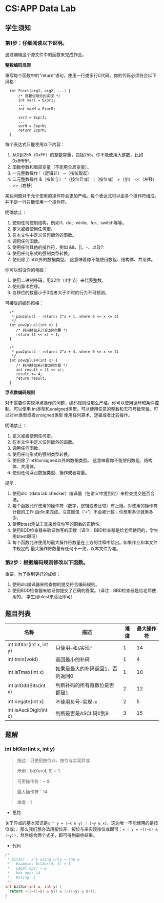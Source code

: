 # CS:APP Data Lab 

## 学生须知
### 第1步：仔细阅读以下说明。
通过编辑这个源文件中的函数来完成作业。

**整数编码规则**

  重写每个函数中的“return”语句，使用一行或多行C代码。你的代码必须符合以下风格：
```
  int Funct(arg1, arg2, ...) {
      /* 简要说明你的实现 */
      int var1 = Expr1;
      ...
      int varM = ExprM;

      varJ = ExprJ;
      ...
      varN = ExprN;
      return ExprR;
  }
```
  每个表达式只能使用以下内容：
  1. 从0到255（0xFF）的整数常量，包括255。你不能使用大整数，比如0xffffffff。
  2. 函数参数和局部变量（不能用全局变量）。
  3. 一元整数操作 !（逻辑非） ~（按位取反）
  4. 二元整数操作 &（按位与） ^（按位异或） |（按位或） +（加） <<（左移） >>（右移）

  某些问题对于允许使用的操作符会更加严格。每个表达式可以由多个操作符组成。
  并不是一行只能使用一个操作符。

  明确禁止：
  1. 使用任何控制结构，例如if、do、while、for、switch等等。
  2. 定义或者使用任何宏。
  3. 在本文件中定义任何额外的函数。
  4. 调用任何函数。
  5. 使用任何其他的操作符，例如 &&、||、-、以及?:
  6. 使用任何形式的强制类型转换。
  7. 使用除了int以外的数据类型。 这意味着你不能使用数组、结构体、共用体。


  你可以假设你的电脑：
  1. 使用二进制补码，用32位（4字节）来代表整数。
  2. 使用算术右移。
  3. 当移位的数量小于0或者大于31时的行为不可预测。


可接受的编码风格：
```
  /*
   * pow2plus1 - returns 2^x + 1, where 0 <= x <= 31
   */
  int pow2plus1(int x) {
     /* 利用移位来计算2的次幂 */
     return (1 << x) + 1;
  }

  /*
   * pow2plus4 - returns 2^x + 4, where 0 <= x <= 31
   */
  int pow2plus4(int x) {
     /* 利用移位来计算2的次幂 */
     int result = (1 << x);
     result += 4;
     return result;
  }
```
**浮点数编码规则**

对于需要你实现浮点操作的问题，编码规则没那么严格。你可以使用循环和条件控制。可以使用
int类型和unsigned类型。可以使用任意的整数和无符号数常量。可以对int类型或者unsigned类型
使用任何算术、逻辑或者比较操作。

明确禁止：
  1. 定义或者使用任何宏。
  2. 在本文件中定义任何额外的函数。
  3. 调用任何函数。
  4. 使用任何形式的强制类型转换。
  5. 使用除了int和unsigned以外的数据类型。 这意味着你不能使用数组、结构体、共用体。
  6. 使用任何浮点数据类型、操作或者常量。


提示：
  1. 使用dlc（data lab checker）编译器（在讲义中提到过）来检查提交是否合法。
  2. 每个函数允许使用的操作符（数字，逻辑或者比较）有上限。对使用的操作符计数的工作
     由dlc来完成。注意赋值（'='）不会被计数；你想用多少就用多少。
  3. 使用btest测试工具来检查你写的函数的正确性。
  4. 使用BDD检查器来验证你写的函数（译注：BBD检查器是给老师使用的，学生用btest即可）
  5. 每个函数允许使用的最大操作符数量在上方的注释中给出。如果作业和本文件中规定的
     最大操作符数量有任何不一致，以本文件为准。


### 第2步：根据编码规则修改以下函数。

  重要。为了得到更好的成绩：
  1. 使用dlc编译器来检查你的提交符合编码规则。
  2. 使用BDD检查器来验证你提交了正确的答案。（译注：BBD检查器是给老师使用的，
     学生用btest来验证即可）


## 题目列表
|名称|描述|难度|最大操作符|
|----|----|----|----|
|int bitXor(int x, int y)|只使用`~`和`&`实现`^`|1|14|
|int tmin(void)|返回最小的补码|1|4|
|int isTmax(int x)|如果是最大的补码返回1，否则返回0|1|10|
|int allOddBits(int x)|判断补码的所有奇数位是否都是1|2|12|
|int negate(int x)|不使用负号`-`实现`-x`|2|5|
|int isAsciiDigit(int x)|判断是否是ASCII码0到9|3|15|

## 题解
### int bitXor(int x, int y)
> 描述：只使用按位非、按位与实现异或
> 
> 示例：bitXor(4, 5) = 1
>
> 可用操作符：~ &
>
> 最大操作符：14
>
> 难度：1
 * 思路

关于异或的基本知识是`x ^ y = (~x & y) | (~y & x)`，这边唯一不能使用的是按位或`|`，那么我们想办法用按位非、按位与来实现按位或即可：`x | y = ~((~x) & (~y))`，然后综合两个式子，即可得到最终结果。
 * 代码
```c
/* 
 * bitXor - x^y using only ~ and & 
 *   Example: bitXor(4, 5) = 1
 *   Legal ops: ~ &
 *   Max ops: 14
 *   Rating: 1
 */
int bitXor(int x, int y) {
  return ~((~((~x) & y)) & (~((~y) & x)));
}
```
